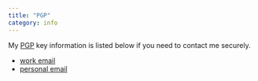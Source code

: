 ```yaml
---
title: "PGP"
category: info
---
```

My [PGP](https://en.wikipedia.org/wiki/Pretty_Good_Privacy) key information is listed below if you need to contact me securely.

* [work email](http://pgp.mit.edu:11371/pks/lookup?op=vindex&search=0x517868462377D9BB)
* [personal email](http://pgp.mit.edu/pks/lookup?op=vindex&search=0x2CFC493963FA5C74)
